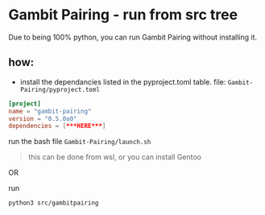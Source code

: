 # Gambit Pairing - run from src tree

Due to being 100% python, you can run Gambit Pairing without installing it.

## how:

- install the dependancies listed in the pyproject.toml table.
file: `Gambit-Pairing/pyproject.toml`
```toml
[project]
name = "gambit-pairing"
version = "0.5.0a0"
dependencies = [***HERE***]
```

run the bash file `Gambit-Pairing/launch.sh`
> this can be done from wsl, or you can install Gentoo

OR

run
```bash
python3 src/gambitpairing
```
